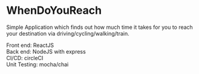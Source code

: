 # WhenDoYouReach

Simple Application which finds out how much time it takes for you to reach your destination via driving/cycling/walking/train.

Front end: ReactJS <br>
Back end: NodeJS with express<br>
CI/CD: circleCI<br>
Unit Testing: mocha/chai<br>
